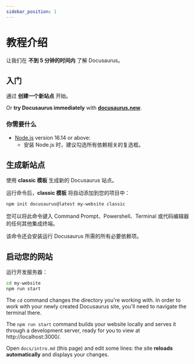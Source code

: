 ```yaml
---
sidebar_position: 1
---
```


# 教程介绍

让我们在 **不到 5 分钟的时间内** 了解 Docusaurus。

## 入门

通过 **创建一个新站点** 开始。

Or **try Docusaurus immediately** with **[docusaurus.new](https://docusaurus.new)**.

### 你需要什么

- [Node.js](https://nodejs.org/en/download/) version 16.14 or above:
  - 安装 Node.js 时，建议勾选所有依赖相关的复选框。

## 生成新站点

使用 **classic 模板** 生成新的 Docusaurus 站点。

运行命令后，**classic 模板** 将自动添加到您的项目中：

```bash
npm init docusaurus@latest my-website classic
```

您可以将此命令键入 Command Prompt、Powershell、Terminal 或代码编辑器的任何其他集成终端。

该命令还会安装运行 Docusaurus 所需的所有必要依赖项。

## 启动您的网站

运行开发服务器：

```bash
cd my-website
npm run start
```

The `cd` command changes the directory you're working with. In order to work with your newly created Docusaurus site, you'll need to navigate the terminal there.

The `npm run start` command builds your website locally and serves it through a development server, ready for you to view at http://localhost:3000/.

Open `docs/intro.md` (this page) and edit some lines: the site **reloads automatically** and displays your changes.
